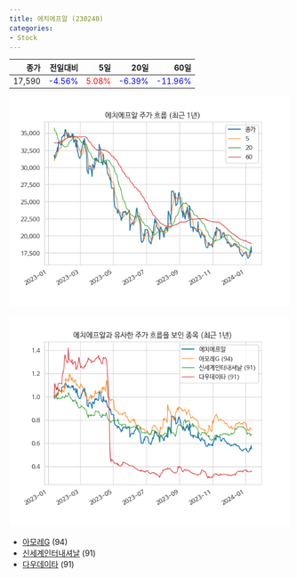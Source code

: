 ```yaml
---
title: 에치에프알 (230240)
categories:
- Stock
---
```


|종가|전일대비|5일|20일|60일|
|---:|-------:|--:|---:|---:|
|17,590|<span style="color: blue">-4.56%</span>|<span style="color: red">5.08%</span>|<span style="color: blue">-6.39%</span>|<span style="color: blue">-11.96%</span>|


<!-- more -->

![230240](/assets/images/stock/230240.png)

![230240](/assets/images/stock/230240_sim.png)

- [아모레G](/stock/002790/) (94)
- [신세계인터내셔날](/stock/031430/) (91)
- [다우데이타](/stock/032190/) (91)